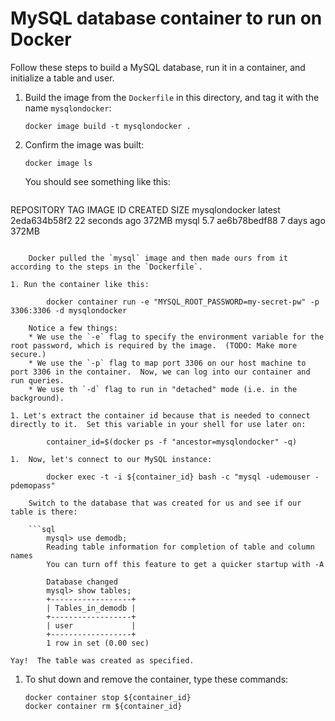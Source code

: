 # MySQL database container to run on Docker

Follow these steps to build a MySQL database, run it in a container, and initialize a table and user.

1.  Build the image from the `Dockerfile` in this directory, and tag it with the name `mysqlondocker`:

		docker image build -t mysqlondocker .
        
1.  Confirm the image was built:

		docker image ls

	You should see something like this:
	
	```
REPOSITORY          TAG                 IMAGE ID            CREATED             SIZE
mysqlondocker       latest              2eda634b58f2        22 seconds ago      372MB
mysql               5.7                 ae6b78bedf88        7 days ago          372MB
```

	Docker pulled the `mysql` image and then made ours from it according to the steps in the `Dockerfile`.
	
1. Run the container like this:
		
		docker container run -e "MYSQL_ROOT_PASSWORD=my-secret-pw" -p 3306:3306 -d mysqlondocker
	
	Notice a few things:
	* We use the `-e` flag to specify the environment variable for the root password, which is required by the image.  (TODO: Make more secure.)
	* We use the `-p` flag to map port 3306 on our host machine to port 3306 in the container.  Now, we can log into our container and run queries.
	* We use th `-d` flag to run in "detached" mode (i.e. in the background).

1. Let's extract the container id because that is needed to connect directly to it.  Set this variable in your shell for use later on:

		container_id=$(docker ps -f "ancestor=mysqlondocker" -q)
		
1.  Now, let's connect to our MySQL instance:

		docker exec -t -i ${container_id} bash -c "mysql -udemouser -pdemopass"

	Switch to the database that was created for us and see if our table is there:
	
	```sql
		mysql> use demodb;
		Reading table information for completion of table and column names
		You can turn off this feature to get a quicker startup with -A
		
		Database changed
		mysql> show tables;
		+------------------+
		| Tables_in_demodb |
		+------------------+
		| user             |
		+------------------+
		1 row in set (0.00 sec)
```
		
	Yay!  The table was created as specified.

1.  To shut down and remove the container, type these commands:

		docker container stop ${container_id}
		docker container rm ${container_id} 













